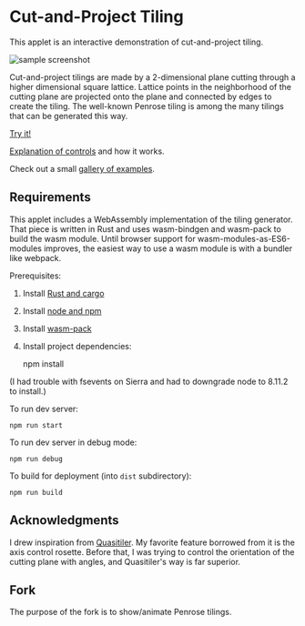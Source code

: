 # Cut-and-Project Tiling

This applet is an interactive demonstration of cut-and-project tiling.

![sample screenshot](images/screenshot.png)

Cut-and-project tilings are made by a 2-dimensional plane cutting through a higher dimensional square lattice. Lattice points in the neighborhood of the cutting plane are projected onto the plane and connected by edges to create the tiling. The well-known Penrose tiling is among the many tilings that can be generated this way.

[Try it!](https://gglouser.github.io/cut-and-project-tiling/)

[Explanation of controls](docs/intro.md) and how it works.

Check out a small [gallery of examples](docs/gallery.md).

## Requirements

This applet includes a WebAssembly implementation of the tiling generator. That piece is written in Rust and uses wasm-bindgen and wasm-pack to build the wasm module. Until browser support for wasm-modules-as-ES6-modules improves, the easiest way to use a wasm module is with a bundler like webpack.

Prerequisites:

1. Install [Rust and cargo](https://www.rust-lang.org/tools/install)

2. Install [node and npm](http://nodejs.org)  

3. Install [wasm-pack](https://rustwasm.github.io/wasm-pack/installer/)

4. Install project dependencies:

    npm install

(I had trouble with fsevents on Sierra and had to downgrade node to 8.11.2 to install.)

To run dev server:

    npm run start

To run dev server in debug mode:

    npm run debug

To build for deployment (into `dist` subdirectory):

    npm run build


## Acknowledgments

I drew inspiration from [Quasitiler](http://www.geom.uiuc.edu/apps/quasitiler/about.html). My favorite feature borrowed from it is the axis control rosette. Before that, I was trying to control the orientation of the cutting plane with angles, and Quasitiler's way is far superior.

## Fork

The purpose of the fork is to show/animate Penrose tilings.
